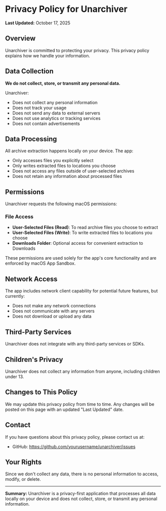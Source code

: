 # Privacy Policy for Unarchiver

**Last Updated:** October 17, 2025

## Overview

Unarchiver is committed to protecting your privacy. This privacy policy explains how we handle your information.

## Data Collection

**We do not collect, store, or transmit any personal data.**

Unarchiver:
- Does not collect any personal information
- Does not track your usage
- Does not send any data to external servers
- Does not use analytics or tracking services
- Does not contain advertisements

## Data Processing

All archive extraction happens locally on your device. The app:
- Only accesses files you explicitly select
- Only writes extracted files to locations you choose
- Does not access any files outside of user-selected archives
- Does not retain any information about processed files

## Permissions

Unarchiver requests the following macOS permissions:

### File Access
- **User-Selected Files (Read)**: To read archive files you choose to extract
- **User-Selected Files (Write)**: To write extracted files to locations you choose
- **Downloads Folder**: Optional access for convenient extraction to Downloads

These permissions are used solely for the app's core functionality and are enforced by macOS App Sandbox.

## Network Access

The app includes network client capability for potential future features, but currently:
- Does not make any network connections
- Does not communicate with any servers
- Does not download or upload any data

## Third-Party Services

Unarchiver does not integrate with any third-party services or SDKs.

## Children's Privacy

Unarchiver does not collect any information from anyone, including children under 13.

## Changes to This Policy

We may update this privacy policy from time to time. Any changes will be posted on this page with an updated "Last Updated" date.

## Contact

If you have questions about this privacy policy, please contact us at:
- GitHub: https://github.com/yourusername/unarchiver/issues

## Your Rights

Since we don't collect any data, there is no personal information to access, modify, or delete.

---

**Summary:** Unarchiver is a privacy-first application that processes all data locally on your device and does not collect, store, or transmit any personal information.
